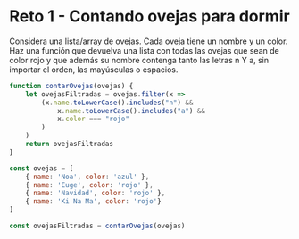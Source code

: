 # Reto 1 - Contando ovejas para dormir

Considera una lista/array de ovejas. 
Cada oveja tiene un nombre y un color. 
Haz una función que devuelva una lista con todas las ovejas que sean de color rojo 
y que además su nombre contenga tanto las letras n Y a, 
sin importar el orden, las mayúsculas o espacios.

```jsx harmony
function contarOvejas(ovejas) {
    let ovejasFiltradas = ovejas.filter(x =>
        (x.name.toLowerCase().includes("n") &&
            x.name.toLowerCase().includes("a") &&
            x.color === "rojo"
        )
    )
    return ovejasFiltradas
}

const ovejas = [
    { name: 'Noa', color: 'azul' },
    { name: 'Euge', color: 'rojo' },
    { name: 'Navidad', color: 'rojo' },
    { name: 'Ki Na Ma', color: 'rojo'}
]

const ovejasFiltradas = contarOvejas(ovejas)
```